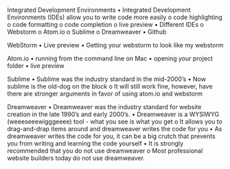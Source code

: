 Integrated Development Environments
•	Integrated Development Environments (IDEs) allow you to write code more easily
o	code highlighting
o	code formatting
o	code completion
o	live preview
•	Different IDEs
o	Webstorm
o	Atom.io
o	Sublime
o	Dreamweaver
•	Github

WebStorm
•	Live preview
•	Getting your webstorm to look like my webstorm

Atom.io
•	running from the command line on Mac
•	opening your project folder
•	live preview

Sublime
•	Sublime was the industry standard in the mid-2000’s
•	Now sublime is the old-dog on the block
o	It will still work fine, however, have there are stronger arguments in favor of using atom.io and webstorm

Dreamweaver
•	Dreamweaver was the industry standard for website creation in the late 1990’s and early 2000’s.
•	Dreamweaver is a WYSIWYG (weeeseeewigggeeee) tool - what you see is what you get
o	It allows you to drag-and-drap items around and dreamweaver writes the code for you
•	As dreamweaver writes the code for you, it can be a big crutch that prevents you from writing and learning the code yourself
•	It is strongly recommended that you do not use dreamweaver
o	Most professional website builders today do not use dreamweaver.
